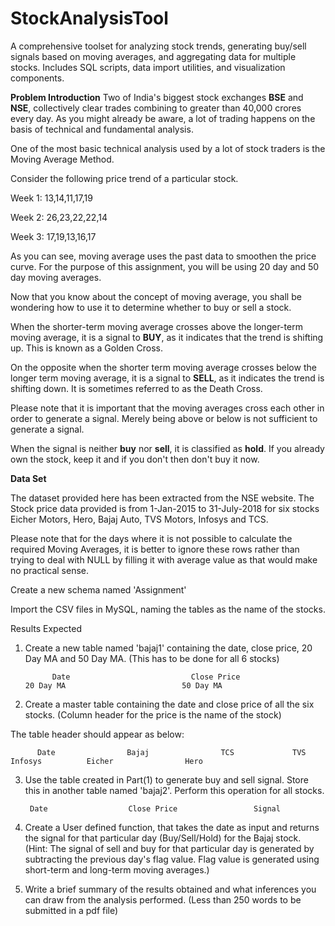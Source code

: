 # StockAnalysisTool
A comprehensive toolset for analyzing stock trends, generating buy/sell signals based on moving averages, and aggregating data for multiple stocks. Includes SQL scripts, data import utilities, and visualization components.

**Problem Introduction**
Two of India's biggest stock exchanges **BSE** and **NSE**, collectively clear trades combining to greater than 40,000 crores every day. As you might already be aware, a lot of trading happens on the basis of technical and fundamental analysis.

 

One of the most basic technical analysis used by a lot of stock traders is the Moving Average Method. 

Consider the following price trend of a particular stock.

 

Week 1: 13,14,11,17,19

Week 2: 26,23,22,22,14

Week 3: 17,19,13,16,17

As you can see, moving average uses the past data to smoothen the price curve. For the purpose of this assignment, you will be using 20 day and 50 day moving averages.

 

Now that you know about the concept of moving average, you shall be wondering how to use it to determine whether to buy or sell a stock.

 

When the shorter-term moving average crosses above the longer-term moving average, it is a signal to **BUY**, as it indicates that the trend is shifting up. This is known as a Golden Cross.

 

On the opposite when the shorter term moving average crosses below the longer term moving average, it is a signal to **SELL**, as it indicates the trend is shifting down. It is sometimes referred to as the Death Cross.

 

Please note that it is important that the moving averages cross each other in order to generate a signal. Merely being above or below is not sufficient to generate a signal.

 

When the signal is neither **buy** nor **sell**, it is classified as **hold**. If you already own the stock, keep it and if you don't then don't buy it now.

**Data Set**

The dataset provided here has been extracted from the NSE website. The Stock price data provided is from 1-Jan-2015 to 31-July-2018 for six stocks Eicher Motors, Hero, Bajaj Auto, TVS Motors, Infosys and TCS.

 

Please note that for the days where it is not possible to calculate the required Moving Averages, it is better to ignore these rows rather than trying to deal with NULL by filling it with average value as that would make no practical sense.

 

Create a new schema named 'Assignment'

Import the CSV files in MySQL, naming the tables as the name of the stocks. 

Results Expected
1. Create a new table named 'bajaj1' containing the date, close price, 20 Day MA and 50 Day MA. (This has to be done for all 6 stocks)

 

             Date            	            Close Price             	              20 Day MA           	             50 Day MA               
 

2. Create a master table containing the date and close price of all the six stocks. (Column header for the price is the name of the stock)

 

The table header should appear as below:

 

          Date         	      Bajaj        	       TCS      	   TVS      	     Infosys   	      Eicher       	        Hero         
 

3. Use the table created in Part(1) to generate buy and sell signal. Store this in another table named 'bajaj2'. Perform this operation for all stocks.

 

        Date      	          Close Price       	      Signal        
 

4. Create a User defined function, that takes the date as input and returns the signal for that particular day (Buy/Sell/Hold) for the Bajaj stock. (Hint: The signal of sell and buy for that particular day is generated by subtracting the previous day's flag value. Flag value is generated using short-term and long-term moving averages.)

 

5. Write a brief summary of the results obtained and what inferences you can draw from the analysis performed. (Less than 250 words to be submitted in a pdf file)

